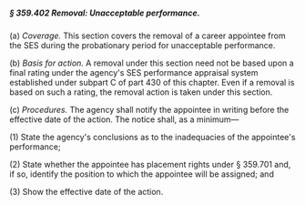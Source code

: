 ##### § 359.402 Removal: Unacceptable performance. #####

(a) *Coverage.* This section covers the removal of a career appointee from the SES during the probationary period for unacceptable performance.

(b) *Basis for action.* A removal under this section need not be based upon a final rating under the agency's SES performance appraisal system established under subpart C of part 430 of this chapter. Even if a removal is based on such a rating, the removal action is taken under this section.

(c) *Procedures.* The agency shall notify the appointee in writing before the effective date of the action. The notice shall, as a minimum—

(1) State the agency's conclusions as to the inadequacies of the appointee's performance;

(2) State whether the appointee has placement rights under § 359.701 and, if so, identify the position to which the appointee will be assigned; and

(3) Show the effective date of the action.